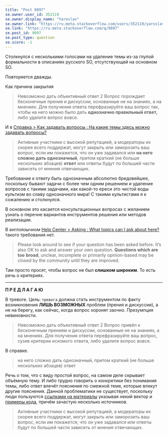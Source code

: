 ```yaml
---
title: "Post 9897"
se.owner.user_id: 352119
se.owner.display_name: "Yaroslav"
se.owner.link: "https://ru.meta.stackoverflow.com/users/352119/yaroslav"
se.link: "https://ru.meta.stackoverflow.com/q/9897"
se.post_id: 9897
se.post_type: question
se.score: -1
---
```

<p>Столкнулся с несколькими голосами на удаление темы из-за глупой формальности в описаниях русского SO, отсутствующей на основном SO.</p>

<p>Повторяется дважды.</p>

<p>Как причина закрытия</p>

<blockquote>
  <p>Невозможно дать объективный ответ 2 Вопрос порождает бесконечные
  прения и дискуссии, основанные не на знаниях, а на мнениях. Для
  получения ответа перефразируйте ваш вопрос так, чтобы на него можно
  было дать <strong>однозначно правильный ответ,</strong> либо удалите вопрос вовсе.</p>
</blockquote>

<p>И в <a href="https://ru.stackoverflow.com/help/on-topic">Справка > Как задавать вопросы : На какие темы здесь можно задавать вопросы?</a></p>

<blockquote>
  <p>Активные участники с высокой репутацией, а модераторы их скорее всего
  поддержат, могут закрыть или заморозить ваш вопрос, если им покажется,
  что он уже задавался или <strong>на него сложно дать однозначный</strong>, притом
  краткий (не больше нескольких абзацев) <strong>ответ</strong> или ответы будут по
  большей части зависеть от мнения отвечающих.</p>
</blockquote>

<p>Требование к ответу быть однозначным абсолютно бредовейшее, поскольку бывают задачи с более чем одним решением и удаление вопросов с такими задачами, как какой-то ереси это чистой воды культизм во славу однозначного мира! С такими культистами я к сожалению и столкнулся.</p>

<p>В основном это касается консультационных вопросах с желанием узнать о перечне вариантов инструментов решения или методов реализации.</p>

<p>В англоязычном <a href="https://stackoverflow.com/help/on-topic">Help Center > Asking : What topics can I ask about here?</a> такого требования нет.</p>

<blockquote>
  <p>Please look around to see if your question has been asked before. It’s
  also OK to ask and answer your own question. <strong>Questions which are too</strong>
  <strong>broad</strong>, unclear, incomplete or primarily opinion-based may be closed by
  the community until they are improved.</p>
</blockquote>

<p>Там просто просят, чтобы вопрос не был <strong>слишком широким</strong>. То есть речь о критериях.</p>

<hr>

<p><strong>П Р Е Д Л А Г А Ю</strong></p>

<p>В тревоге. Цель: <code>тревога</code> должна стать инструментом по факту возникновения <strong>ЛИШЬ ВОЗМОЖНЫХ</strong> проблем (прения и дискуссии), а не на берегу, как сейчас, когда вопрос хоронят заочно. Презумпция невиновности.</p>

<blockquote>
  <p>Невозможно дать объективный ответ 2 Вопрос привёл к бесконечным
  прениям и дискуссии, основанные не на знаниях, а на мнениях. Для
  получения ответа перефразируйте ваш вопрос, сузив критерии искомого
  ответа, либо удалите вопрос вовсе.</p>
</blockquote>

<p>В справке. </p>

<blockquote>
  <p>на него сложно дать однозначный, притом краткий (не больше нескольких
  абзацев) ответ</p>
</blockquote>

<p>Речь о том, что с виду простой вопрос, на самом деле скрывает объёмную тему. И либо трудно говорить о конкретики без понимания темы, либо ответ влечёт пояснения по смежной теме, которые влекут другие пояснения. Данной проблематики не существует, поскольку люди пользуются <a href="https://docs.microsoft.com/ru-ru/dotnet/csharp/" rel="nofollow noreferrer">ссылками на материалы</a> указывая некий вектор и <a href="https://govnokod.ru/" rel="nofollow noreferrer">примеры кода</a>, причём зачастую несколько источников.</p>

<blockquote>
  <p>Активные участники с высокой репутацией, а модераторы их скорее всего
  поддержат, могут закрыть или заморозить ваш вопрос, если им покажется,
  что он уже задавался или ответы будут по большей части зависеть от
  мнения отвечающих.</p>
</blockquote>
